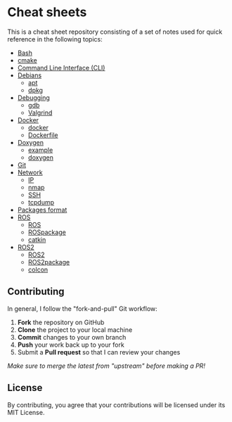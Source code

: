 # Cheat sheets
This is a cheat sheet repository consisting of a set of notes used for quick reference in the following topics:

- [Bash](https://github.com/YueErro/cheatsheets/blob/master/cheat_sheets/bash.md)
- [cmake](https://github.com/YueErro/cheatsheets/blob/master/cheat_sheets/cmake.md)
- [Command Line Interface (CLI)](https://github.com/YueErro/cheatsheets/blob/master/cheat_sheets/cli.md)
- [Debians](https://github.com/YueErro/cheatsheets/tree/master/cheat_sheets/debians)
  - [apt](https://github.com/YueErro/cheatsheets/blob/master/cheat_sheets/debians/apt.md)
  - [dpkg](https://github.com/YueErro/cheatsheets/blob/master/cheat_sheets/debians/dpkg.md)
- [Debugging](https://github.com/YueErro/cheatsheets/tree/master/cheat_sheets/debugging)
  - [gdb](https://github.com/YueErro/cheatsheets/blob/master/cheat_sheets/debugging/gdb.md)
  - [Valgrind](https://github.com/YueErro/cheatsheets/blob/master/cheat_sheets/debugging/valgrind.md)
- [Docker](https://github.com/YueErro/cheatsheets/tree/master/cheat_sheets/docker)
  - [docker](https://github.com/YueErro/cheatsheets/blob/master/cheat_sheets/docker/docker.md)
  - [Dockerfile](https://github.com/YueErro/cheatsheets/blob/master/cheat_sheets/docker/Dockerfile.md)
- [Doxygen](https://github.com/YueErro/cheatsheets/tree/master/cheat_sheets/doxygen)
  - [example](https://github.com/YueErro/cheatsheets/blob/master/cheat_sheets/doxygen/example)
  - [doxygen](https://github.com/YueErro/cheatsheets/blob/master/cheat_sheets/doxygen/doxygen.md)
- [Git](https://github.com/YueErro/cheatsheets/blob/master/cheat_sheets/git.md)
- [Network](https://github.com/YueErro/cheatsheets/tree/master/cheat_sheets/network)
  - [IP](https://github.com/YueErro/cheatsheets/blob/master/cheat_sheets/network/ip.md)
  - [nmap](https://github.com/YueErro/cheatsheets/blob/master/cheat_sheets/network/nmap.md)
  - [SSH](https://github.com/YueErro/cheatsheets/blob/master/cheat_sheets/ssh.md)
  - [tcpdump](https://github.com/YueErro/cheatsheets/blob/master/cheat_sheets/network/tcpdump.md)
- [Packages format](https://github.com/YueErro/cheatsheets/blob/master/cheat_sheets/packages_format.md)
- [ROS](https://github.com/YueErro/cheatsheets/tree/master/cheat_sheets/ROS)
  - [ROS](https://github.com/YueErro/cheatsheets/blob/master/cheat_sheets/ROS/ROS.md)
  - [ROSpackage](https://github.com/YueErro/cheatsheets/blob/master/cheat_sheets/ROS/ROSpackage.md)
  - [catkin](https://github.com/YueErro/cheatsheets/blob/master/cheat_sheets/ROS/catkin.md)
- [ROS2](https://github.com/YueErro/cheatsheets/tree/master/cheat_sheets/ROS2)
  - [ROS2](https://github.com/YueErro/cheatsheets/blob/master/cheat_sheets/ROS2/ROS2.md)
  - [ROS2package](https://github.com/YueErro/cheatsheets/blob/master/cheat_sheets/ROS2/ROS2package.md)
  - [colcon](https://github.com/YueErro/cheatsheets/blob/master/cheat_sheets/ROS2/colcon.md)

## Contributing
In general, I follow the "fork-and-pull" Git workflow:
1. **Fork** the repository on GitHub
2. **Clone** the project to your local machine
3. **Commit** changes to your own branch
4. **Push** your work back up to your fork
5. Submit a **Pull request** so that I can review your changes

_Make sure to merge the latest from "upstream" before making a PR!_

## License
By contributing, you agree that your contributions will be licensed under its MIT License.

